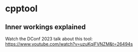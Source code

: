 # cpptool

## Inner workings explained

Watch the DConf 2023 talk about this tool: https://www.youtube.com/watch?v=uzuKqiFVNZM&t=26494s
